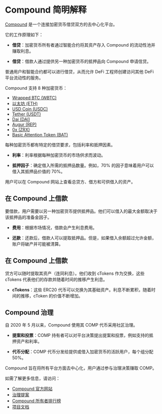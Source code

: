 # Compound 简明解释

[Compound](https://app.compound.finance) 是一个连接加密货币借贷双方的去中心化平台。

它的工作原理如下：

- **借贷**：加密货币所有者通过智能合约将其资产存入 Compound 的流动性池并赚取利息。

- **借贷**：借款人通过提供另一种加密货币的抵押品向 Compound 申请信贷。

普通用户和智能合约都可以进行借贷，从而允许 DeFi 工程师创建访问其他 DeFi 平台流动性的服务。

Compound 支持 8 种加密货币：

- [Wrapped BTC (WBTC)](https://compound.finance/markets/WBTC)
- [以太坊 (ETH)](https://compound.finance/markets/ETH)
- [USD Coin (USDC)](https://compound.finance/markets/USDC)
- [Tether (USDT)](https://compound.finance/markets/USDT)
- [Dai (DAI)](https://compound.finance/markets/DAI)
- [Augur (REP)](https://compound.finance/markets/REP)
- [0x (ZRX)](https://compound.finance/markets/ZRX)
- [Basic Attention Token (BAT)](https://compound.finance/markets/BAT)

每种加密货币都有特定的借贷要求，包括利率和抵押因素。

- **利率**：利率根据每种加密货币的市场供求而波动。

- **抵押因子**：确定借入所需的抵押品数量。例如，70% 的因子意味着用户可以借入其抵押品价值的 70%。

用户可以在 Compound 网站上查看总贷方、借方和可供借入的资产。

## 在 Compound 上借款

要借款，用户需要以另一种加密货币提供抵押品。他们可以借入的最大金额取决于该抵押品的准备金因子。

- **费用**：根据市场情况，借款会产生利息费用。

- **还款**：还款后，借款人可以提取抵押品。但是，如果借入余额超过允许金额，账户将破产并可能被清算。

## 在 Compound 上借款

贷方可以随时提取其资产（连同利息）。他们收到 cTokens 作为交换，这些 cTokens 代表他们的存款并随着时间的推移产生利息。

- **cTokens**：这些 ERC20 代币可以兑换为其基础资产。利息不断累积，随着时间的推移，cToken 的价值不断增加。

## Compound 治理

自 2020 年 5 月以来，Compound 使用其 COMP 代币采用社区治理。

- **提案和投票**：COMP 持有者可以对平台决策提出提案和投票，例如支持的抵押资产和利率。

- **代币分配**：COMP 代币分发给提供或借入加密货币的活跃用户，每个组分配 50%。

Compound 旨在将所有平台方面去中心化，用户通过参与治理决策赚取 COMP。

如需了解更多信息，请访问：

- [Compound 官方网站](https://compound.finance)
- [治理提案](https://compound.finance/governance/proposals)
- [Compound 所有者排行榜](https://compound.finance/governance/leaderboard)
- [项目文档](https://compound.finance/docs)